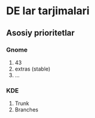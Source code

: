 # DE lar tarjimalari

## Asosiy prioritetlar

### Gnome

1. 43
2. extras (stable)
3. ...

### KDE

1. Trunk
2. Branches